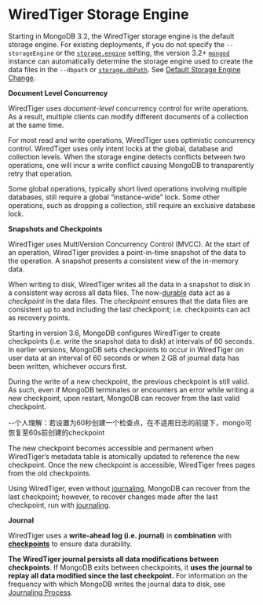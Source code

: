# WiredTiger Storage Engine

Starting in MongoDB 3.2, the WiredTiger storage engine is the default storage engine. For existing deployments, if you do not specify the `--storageEngine` or the [`storage.engine`](https://docs.mongodb.com/manual/reference/configuration-options/#storage.engine) setting, the version 3.2+ [`mongod`](https://docs.mongodb.com/manual/reference/program/mongod/#bin.mongod) instance can automatically determine the storage engine used to create the data files in the `--dbpath` or [`storage.dbPath`](https://docs.mongodb.com/manual/reference/configuration-options/#storage.dbPath). See [Default Storage Engine Change](https://docs.mongodb.com/manual/release-notes/3.2-compatibility/#storage-engine-compatibility).

**Document Level Concurrency**

WiredTiger uses *document-level* concurrency control for write operations. As a result, multiple clients can modify different documents of a collection at the same time.

For most read and write operations, WiredTiger uses optimistic concurrency control. WiredTiger uses only intent locks at the global, database and collection levels. When the storage engine detects conflicts between two operations, one will incur a write conflict causing MongoDB to transparently retry that operation.

Some global operations, typically short lived operations involving multiple databases, still require a global “instance-wide” lock. Some other operations, such as dropping a collection, still require an exclusive database lock.

**Snapshots and Checkpoints**

WiredTiger uses MultiVersion Concurrency Control (MVCC). At the start of an operation, WiredTiger provides a point-in-time snapshot of the data to the operation. A snapshot presents a consistent view of the in-memory data.

When writing to disk, WiredTiger writes all the data in a snapshot to disk in a consistent way across all data files. The now-[durable](https://docs.mongodb.com/manual/reference/glossary/#term-durable) data act as a *checkpoint* in the data files. The *checkpoint* ensures that the data files are consistent up to and including the last checkpoint; i.e. checkpoints can act as recovery points.

Starting in version 3.6, MongoDB configures WiredTiger to create checkpoints (i.e. write the snapshot data to disk) at intervals of 60 seconds. In earlier versions, MongoDB sets checkpoints to occur in WiredTiger on user data at an interval of 60 seconds or when 2 GB of journal data has been written, whichever occurs first.

During the write of a new checkpoint, the previous checkpoint is still valid. As such, even if MongoDB terminates or encounters an error while writing a new checkpoint, upon restart, MongoDB can recover from the last valid checkpoint.

​		--个人理解：若设置为60秒创建一个检查点，在不适用日志的前提下，mongo可恢复至60s前创建的checkpoint

The new checkpoint becomes accessible and permanent when WiredTiger’s metadata table is atomically updated to reference the new checkpoint. Once the new checkpoint is accessible, WiredTiger frees pages from the old checkpoints.

Using WiredTiger, even without [journaling](https://docs.mongodb.com/manual/core/wiredtiger/#storage-wiredtiger-journal), MongoDB can recover from the last checkpoint; however, to recover changes made after the last checkpoint, run with [journaling](https://docs.mongodb.com/manual/core/wiredtiger/#storage-wiredtiger-journal).

**Journal**

WiredTiger uses a **write-ahead log (i.e. journal)** in **combination** with **[checkpoints](https://docs.mongodb.com/manual/core/wiredtiger/#storage-wiredtiger-checkpoints)** to ensure data durability.

**The WiredTiger journal persists all data modifications between checkpoints**. If MongoDB exits between checkpoints, it **uses the journal to replay all data modified since the last checkpoint.** For information on the frequency with which MongoDB writes the journal data to disk, see [Journaling Process](https://docs.mongodb.com/manual/core/journaling/#journal-process).